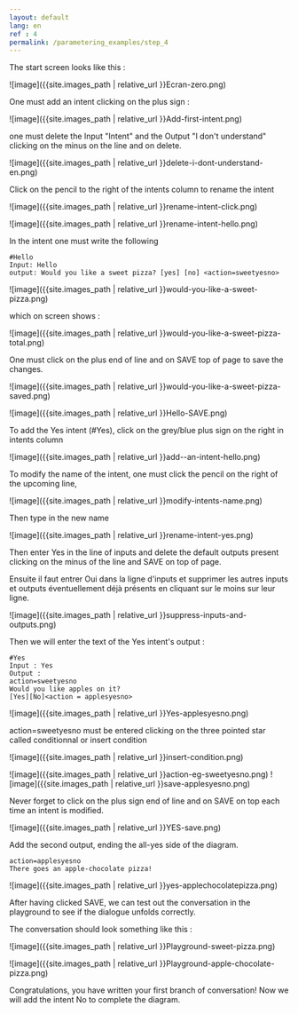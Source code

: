 ```yaml
---
layout: default
lang: en
ref : 4
permalink: /parametering_examples/step_4
---
```


The start screen looks like this :

![image]({{site.images_path | relative_url }}Ecran-zero.png)


One must add an intent clicking on the plus sign :

![image]({{site.images_path | relative_url }}Add-first-intent.png)


one must delete the Input "Intent" and the Output "I don't understand" clicking on the minus on the line and on delete.

![image]({{site.images_path | relative_url }}delete-i-dont-understand-en.png)

Click on the pencil to the right of the intents column to rename the intent


![image]({{site.images_path | relative_url }}rename-intent-click.png)

![image]({{site.images_path | relative_url }}rename-intent-hello.png)


In the intent one must write the following

    #Hello
    Input: Hello
    output: Would you like a sweet pizza? [yes] [no] <action=sweetyesno>



![image]({{site.images_path | relative_url }}would-you-like-a-sweet-pizza.png)


which on screen shows :


![image]({{site.images_path | relative_url }}would-you-like-a-sweet-pizza-total.png)


One must click on the plus end of line and on SAVE top of page to save the changes.

![image]({{site.images_path | relative_url }}would-you-like-a-sweet-pizza-saved.png)



![image]({{site.images_path | relative_url }}Hello-SAVE.png)







To add the Yes intent (#Yes), click on the grey/blue plus sign on the right in intents column


![image]({{site.images_path | relative_url }}add--an-intent-hello.png)

To modify the name of the intent, one must click the pencil on the right of the upcoming line,

![image]({{site.images_path | relative_url }}modify-intents-name.png)

Then type in the new name

![image]({{site.images_path | relative_url }}rename-intent-yes.png)

Then enter Yes in the line of inputs and delete the default outputs present clicking on the minus of the line and SAVE on top of page.

Ensuite il faut entrer Oui dans la ligne d'inputs et supprimer les autres inputs et outputs éventuellement déjà présents en cliquant sur le moins sur leur ligne.

![image]({{site.images_path | relative_url }}suppress-inputs-and-outputs.png)


Then we will enter the text of the Yes intent's output :<br>

    #Yes
    Input : Yes
    Output :
    action=sweetyesno
    Would you like apples on it?
    [Yes][No]<action = applesyesno>


![image]({{site.images_path | relative_url }}Yes-applesyesno.png)


action=sweetyesno must be entered clicking on the three pointed star called conditionnal or insert condition

![image]({{site.images_path | relative_url }}insert-condition.png)

![image]({{site.images_path | relative_url }}action-eg-sweetyesno.png)
![image]({{site.images_path | relative_url }}save-applesyesno.png)

Never forget to click on the plus sign end of line and on SAVE on top each time an intent is modified.

![image]({{site.images_path | relative_url }}YES-save.png)


Add the second output, ending the all-yes side of the diagram.


    action=applesyesno
    There goes an apple-chocolate pizza!

![image]({{site.images_path | relative_url }}yes-applechocolatepizza.png)


After having clicked SAVE, we can test out the conversation in the playground to see if the dialogue unfolds correctly.

The conversation should look something like this :

![image]({{site.images_path | relative_url }}Playground-sweet-pizza.png)

![image]({{site.images_path | relative_url }}Playground-apple-chocolate-pizza.png)


Congratulations, you have written your first branch of conversation! Now we will add the intent No to complete the diagram.
